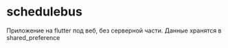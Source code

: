 # schedulebus

Приложение на flutter под веб, без серверной части.
Данные хранятся в shared_preference


